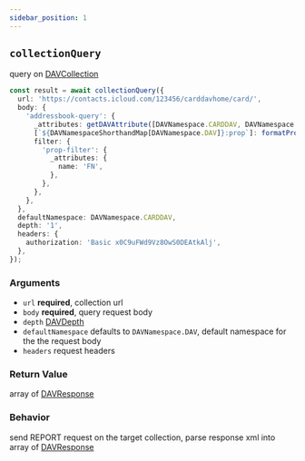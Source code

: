 ```yaml
---
sidebar_position: 1
---
```


## `collectionQuery`

query on [DAVCollection](../../types/DAVCollection.md)

```ts
const result = await collectionQuery({
  url: 'https://contacts.icloud.com/123456/carddavhome/card/',
  body: {
    'addressbook-query': {
      _attributes: getDAVAttribute([DAVNamespace.CARDDAV, DAVNamespace.DAV]),
      [`${DAVNamespaceShorthandMap[DAVNamespace.DAV]}:prop`]: formatProps(props),
      filter: {
        'prop-filter': {
          _attributes: {
            name: 'FN',
          },
        },
      },
    },
  },
  defaultNamespace: DAVNamespace.CARDDAV,
  depth: '1',
  headers: {
    authorization: 'Basic x0C9uFWd9Vz8OwS0DEAtkAlj',
  },
});
```

### Arguments

- `url` **required**, collection url
- `body` **required**, query request body
- `depth` [DAVDepth](../../types/DAVDepth.md)
- `defaultNamespace` defaults to `DAVNamespace.DAV`, default namespace for the the request body
- `headers` request headers

### Return Value

array of [DAVResponse](../../types/DAVResponse.md)

### Behavior

send REPORT request on the target collection, parse response xml into array of [DAVResponse](../../types/DAVResponse.md)
